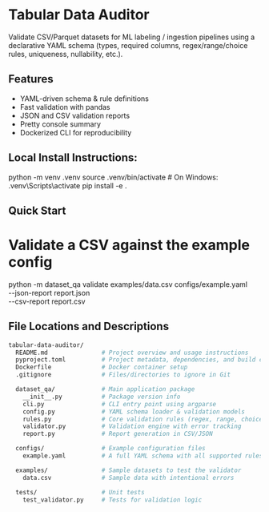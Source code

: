 # Tabular Data Auditor

Validate CSV/Parquet datasets for ML labeling / ingestion pipelines using a declarative YAML schema (types, required columns, regex/range/choice rules, uniqueness, nullability, etc.).

## Features
- YAML-driven schema & rule definitions
- Fast validation with pandas
- JSON and CSV validation reports
- Pretty console summary
- Dockerized CLI for reproducibility


## Local Install Instructions: 
python -m venv .venv
source .venv/bin/activate  # On Windows: .venv\Scripts\activate
pip install -e .

## Quick Start
# Validate a CSV against the example config
python -m dataset_qa validate examples/data.csv configs/example.yaml \
  --json-report report.json \
  --csv-report  report.csv

## File Locations and Descriptions
```bash
tabular-data-auditor/
  README.md               # Project overview and usage instructions
  pyproject.toml          # Project metadata, dependencies, and build config
  Dockerfile              # Docker container setup
  .gitignore              # Files/directories to ignore in Git

  dataset_qa/             # Main application package
    __init__.py           # Package version info
    cli.py                # CLI entry point using argparse
    config.py             # YAML schema loader & validation models
    rules.py              # Core validation rules (regex, range, choice)
    validator.py          # Validation engine with error tracking
    report.py             # Report generation in CSV/JSON

  configs/                # Example configuration files
    example.yaml          # A full YAML schema with all supported rules

  examples/               # Sample datasets to test the validator
    data.csv              # Sample data with intentional errors

  tests/                  # Unit tests
    test_validator.py     # Tests for validation logic


